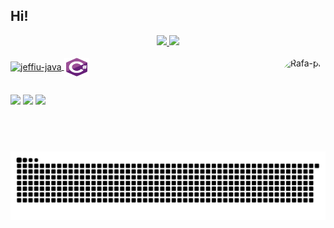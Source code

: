 ## Hi!

<div align="center">
  <a href="https://github.com/jeffiu">
  <img height="180em" src="https://github-readme-stats.vercel.app/api?username=jeffiu&show_icons=true&theme=dark&include_all_commits=true&count_private=true"/>
  <img height="180em" src="https://github-readme-stats.vercel.app/api/top-langs/?username=jeffiu&layout=compact&langs_count=7&theme=dark"/>
</div>
<div style="display: inline_block"><br>
  <img align="center" alt="jeffiu-java" height="30" width="40" src="https://cdn.jsdelivr.net/gh/devicons/devicon/icons/java/java-original.svg">
  <img align="center" alt="jeffiu-Csharp" height="30" width="40" src="https://raw.githubusercontent.com/devicons/devicon/master/icons/csharp/csharp-original.svg">
  <img align="right" alt="Rafa-pic" height="150" style="border-radius:50px;" src="https://th.bing.com/th/id/R.24dfdbee81067e872cce89b6ef128dab?rik=t1hNwlys6dvjAw&riu=http%3a%2f%2fimages2.fanpop.com%2fimages%2fphotos%2f7200000%2fScott-Pilgrim-Icon-scott-pilgrim-7225167-200-200.jpg&ehk=c8wEABudx%2fK1k5UiIsLkZ53qT9sm%2frhKocevmleiKdY%3d&risl=&pid=ImgRaw&r=0&sres=1&sresct=1">
</div>
  
  ##
 
<div> 
  <a href="https://www.youtube.com/channel/UCevzw3_QJkuQsmKs3ghOQ-A" target="_blank"><img src="https://img.shields.io/badge/YouTube-FF0000?style=for-the-badge&logo=youtube&logoColor=white" target="_blank"></a>
  <a href = "mailto:jeffersonjuunior@gmail.com"><img src="https://img.shields.io/badge/-Gmail-%23333?style=for-the-badge&logo=gmail&logoColor=white" target="_blank"></a>
  <a href="https://www.linkedin.com/in/jefferson-abrantes-5a531719a" target="_blank"><img src="https://img.shields.io/badge/-LinkedIn-%230077B5?style=for-the-badge&logo=linkedin&logoColor=white" target="_blank"></a> 
 
  ![Snake animation](https://github.com/jeffiu/jeffiu/blob/output/github-contribution-grid-snake.svg)
 
</div>
